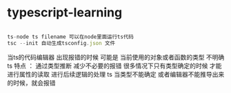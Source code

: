 # typescript-learning
```js

ts-node ts filename 可以在node里面运行ts代码
tsc --init 自动生成tsconfig.json 文件

```

当ts的代码编辑器 出现报错的时候 可能是 当前使用的对象或者函数的类型 不明确
ts 特点 ： 通过类型推断 减少不必要的报错 很多情况下只有类型确定的时候 才能进行属性的读取 进行后续逻辑的处理 
ts 当类型不能确定 或者编辑器不能推导出来的时候，就会报错